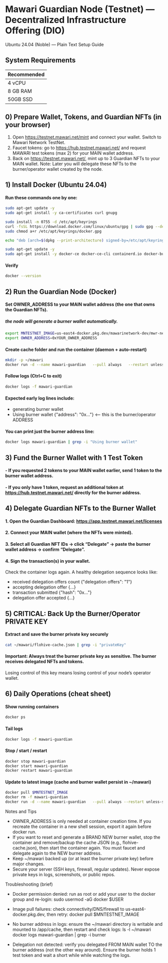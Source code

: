 # Mawari Guardian Node (Testnet) — Decentralized Infrastructure Offering (DIO)
Ubuntu 24.04 (Noble) — Plain Text Setup Guide

## System Requirements

|  **Recommended**  |
|-------------------|
|       4 vCPU      |
|      8 GB RAM     |
|      50GB SSD     |


## 0) Prepare Wallet, Tokens, and Guardian NFTs (in your browser)
1. Open https://testnet.mawari.net/mint and connect your wallet. Switch to Mawari Network TestNet.
2. Faucet tokens: go to https://hub.testnet.mawari.net/ and request MAWARI test tokens (max 2) for your MAIN wallet address.
3. Back on https://testnet.mawari.net/, mint up to 3 Guardian NFTs to your MAIN wallet.
Note: Later you will delegate these NFTs to the burner/operator wallet created by the node.

## 1) Install Docker (Ubuntu 24.04)
#### Run these commands one by one:

```bash
sudo apt-get update -y
sudo apt-get install -y ca-certificates curl gnupg
```

  ```bash
sudo install -m 0755 -d /etc/apt/keyrings
curl -fsSL https://download.docker.com/linux/ubuntu/gpg | sudo gpg --dearmor -o /etc/apt/keyrings/docker.gpg
sudo chmod a+r /etc/apt/keyrings/docker.gpg
```

  ```bash
echo "deb [arch=$(dpkg --print-architecture) signed-by=/etc/apt/keyrings/docker.gpg] https://download.docker.com/linux/ubuntu noble stable" | sudo tee /etc/apt/sources.list.d/docker.list > /dev/null
```

  ```bash
sudo apt-get update -y
sudo apt-get install -y docker-ce docker-ce-cli containerd.io docker-buildx-plugin docker-compose-plugin
```

#### Verify
  ```bash
docker --version
```

## 2) Run the Guardian Node (Docker)
#### Set OWNER_ADDRESS to your MAIN wallet address (the one that owns the Guardian NFTs).
##### the node will generate a burner wallet automatically.

```bash
export MNTESTNET_IMAGE=us-east4-docker.pkg.dev/mawarinetwork-dev/mwr-net-d-car-uses4-public-docker-registry-e62e/mawari-node:latest
export OWNER_ADDRESS=0xYOUR_OWNER_ADDRESS
```

#### Create cache folder and run the container (daemon + auto-restart)
```bash
mkdir -p ~/mawari
docker run -d --name mawari-guardian   --pull always   --restart unless-stopped   -v ~/mawari:/app/cache   -e OWNERS_ALLOWLIST=$OWNER_ADDRESS   $MNTESTNET_IMAGE
```

#### Follow logs (Ctrl+C to exit)
```bash
docker logs -f mawari-guardian
```

#### Expected early log lines include:
- generating burner wallet
- Using burner wallet {"address": "0x..."}  <-- this is the burner/operator ADDRESS

#### You can print just the burner address line:
```bash
docker logs mawari-guardian | grep -i "Using burner wallet"
```
## 3) Fund the Burner Wallet with 1 Test Token
#### - If you requested 2 tokens to your MAIN wallet earlier, send 1 token to the burner wallet address.
#### - If you only have 1 token, request an additional token at https://hub.testnet.mawari.net/ directly for the burner address.

## 4) Delegate Guardian NFTs to the Burner Wallet
#### 1. Open the Guardian Dashboard: https://app.testnet.mawari.net/licenses
#### 2. Connect your MAIN wallet (where the NFTs were minted).
#### 3. Select all Guardian NFT IDs → click “Delegate” → paste the burner wallet address → confirm “Delegate”.
#### 4. Sign the transaction(s) in your wallet.

Check the container logs again. A healthy delegation sequence looks like:
- received delegation offers count {"delegation offers": "1"}
- accepting delegation offer {...}
- transaction submitted {"hash": "0x..."}
- delegation offer accepted {...}

## 5) CRITICAL: Back Up the Burner/Operator PRIVATE KEY

#### Extract and save the burner private key securely
```bash
cat ~/mawari/flohive-cache.json | grep -i "privateKey"
```
#### Important: Always treat the burner private key as sensitive. The burner receives delegated NFTs and tokens.
Losing control of this key means losing control of your node’s operator wallet.

## 6) Daily Operations (cheat sheet)
#### Show running containers
```bash
docker ps
```

#### Tail logs
```bash
docker logs -f mawari-guardian
```

#### Stop / start / restart
```bash
docker stop mawari-guardian
docker start mawari-guardian
docker restart mawari-guardian
```

#### Update to latest image (cache and burner wallet persist in ~/mawari)
```bash
docker pull $MNTESTNET_IMAGE
docker rm -f mawari-guardian
docker run -d --name mawari-guardian   --pull always --restart unless-stopped   -v ~/mawari:/app/cache   -e OWNERS_ALLOWLIST=$OWNER_ADDRESS   $MNTESTNET_IMAGE
```
Notes and Tips
- OWNER_ADDRESS is only needed at container creation time. If you recreate the container in a new shell session, export it again before docker run.
- If you want to reset and generate a BRAND NEW burner wallet, stop the container and remove/backup the cache JSON (e.g., flohive-cache.json), then start the container again. You must faucet and delegate again to the NEW burner address.
- Keep ~/mawari backed up (or at least the burner private key) before major changes.
- Secure your server (SSH keys, firewall, regular updates). Never expose private keys in logs, screenshots, or public repos.

Troubleshooting (brief)
- Docker permission denied: run as root or add your user to the docker group and re-login:
  sudo usermod -aG docker $USER

- Image pull failures: check connectivity/DNS/firewall to us-east4-docker.pkg.dev, then retry:
  docker pull $MNTESTNET_IMAGE

- No burner address in logs: ensure the ~/mawari directory is writable and mounted to /app/cache, then restart and check logs:
  ls -l ~/mawari
  docker logs mawari-guardian | grep -i burner

- Delegation not detected: verify you delegated FROM MAIN wallet TO the burner address (not the other way around). Ensure the burner holds 1 test token and wait a short while while watching the logs.
